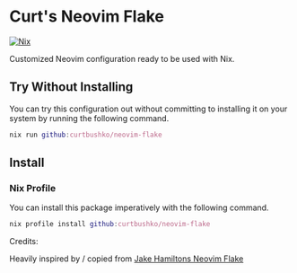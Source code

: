 # Curt's Neovim Flake

[![Nix](https://img.shields.io/badge/Nix-5277C3.svg?&logo=NixOS&logoColor=white)](#)

Customized Neovim configuration ready to be used with Nix.

## Try Without Installing

You can try this configuration out without committing to installing it on your system by running
the following command.

```nix
nix run github:curtbushko/neovim-flake
```

## Install

### Nix Profile

You can install this package imperatively with the following command.

```nix
nix profile install github:curtbushko/neovim-flake
```

Credits:

Heavily inspired by / copied from [Jake Hamiltons Neovim Flake](https://github.com/jakehamilton/neovim)

